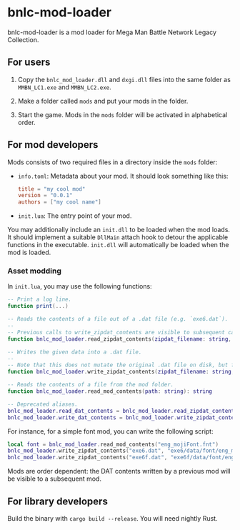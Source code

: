 # bnlc-mod-loader

bnlc-mod-loader is a mod loader for Mega Man Battle Network Legacy Collection.

## For users

1. Copy the `bnlc_mod_loader.dll` and `dxgi.dll` files into the same folder as `MMBN_LC1.exe` and `MMBN_LC2.exe`.

2. Make a folder called `mods` and put your mods in the folder.

3. Start the game. Mods in the `mods` folder will be activated in alphabetical order.

## For mod developers

Mods consists of two required files in a directory inside the `mods` folder:

-   `info.toml`: Metadata about your mod. It should look something like this:

    ```toml
    title = "my cool mod"
    version = "0.0.1"
    authors = ["my cool name"]
    ```

-   `init.lua`: The entry point of your mod.

You may additionally include an `init.dll` to be loaded when the mod loads. It should implement a suitable `DllMain` attach hook to detour the applicable functions in the executable. `init.dll` will automatically be loaded when the mod is loaded.

### Asset modding

In `init.lua`, you may use the following functions:

```lua
-- Print a log line.
function print(...)

-- Reads the contents of a file out of a .dat file (e.g. `exe6.dat`).
--
-- Previous calls to write_zipdat_contents are visible to subsequent calls to read_zipdat_contents.
function bnlc_mod_loader.read_zipdat_contents(zipdat_filename: string, path: string): string

-- Writes the given data into a .dat file.
--
-- Note that this does not mutate the original .dat file on disk, but for all intents and purposes to both the game and the mod loader it does.
function bnlc_mod_loader.write_zipdat_contents(zipdat_filename: string, path: string, contents: string)

-- Reads the contents of a file from the mod folder.
function bnlc_mod_loader.read_mod_contents(path: string): string

-- Deprecated aliases.
bnlc_mod_loader.read_dat_contents = bnlc_mod_loader.read_zipdat_contents
bnlc_mod_loader.write_dat_contents = bnlc_mod_loader.write_zipdat_contents
```

For instance, for a simple font mod, you can write the following script:

```lua
local font = bnlc_mod_loader.read_mod_contents("eng_mojiFont.fnt")
bnlc_mod_loader.write_zipdat_contents("exe6.dat", "exe6/data/font/eng_mojiFont.fnt", font)
bnlc_mod_loader.write_zipdat_contents("exe6f.dat", "exe6f/data/font/eng_mojiFont.fnt", font)
```

Mods are order dependent: the DAT contents written by a previous mod will be visible to a subsequent mod.

## For library developers

Build the binary with `cargo build --release`. You will need nightly Rust.
